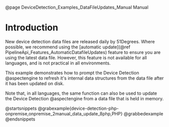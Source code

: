 @page DeviceDetection_Examples_DataFileUpdates_Manual Manual

# Introduction

New device detection data files are released daily by 51Degrees. Where possible, we recommend using the [automatic update](@ref PipelineApi_Features_AutomaticDatafileUpdates) feature to ensure you are using the latest data file. However, this feature is not available for all languages, and is not practical in all environments. 

This example demonstrates how to prompt the Device Detection @aspectengine to refresh it's internal data structures from the data file after it has been updated on disk.

Note that, in all languages, the same function can also be used to update the Device Detection @aspectengine from a data file that is held in memory.

@startsnippets
@grabexample{device-detection-php-onpremise,onpremise_2manual_data_update_8php,PHP}
@grabbedexample
@endsnippets
